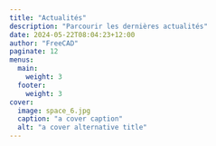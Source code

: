 ```yaml
---
title: "Actualités"
description: "Parcourir les dernières actualités"
date: 2024-05-22T08:04:23+12:00
author: "FreeCAD"
paginate: 12
menus:
  main:
    weight: 3
  footer:
    weight: 3
cover:
  image: space_6.jpg
  caption: "a cover caption"
  alt: "a cover alternative title"
---
```


[comment]: # (Please do not add content in this News _index file. The layout of the News page is generated from template rules by the theme.)